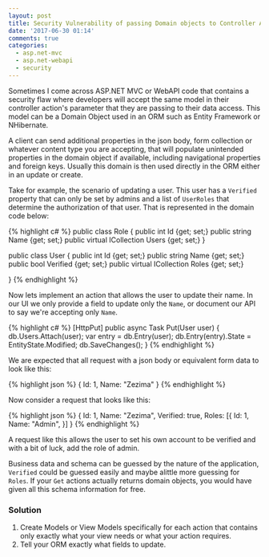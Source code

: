 ```yaml
---
layout: post
title: Security Vulnerability of passing Domain objects to Controller Actions in MVC
date: '2017-06-30 01:14'
comments: true
categories:
  - asp.net-mvc
  - asp.net-webapi
  - security
---
```


Sometimes I come across ASP.NET MVC or WebAPI code that contains a security flaw where developers will accept the same model in their controller action's parameter that they are passing to their data access. This model can be a Domain Object used in an ORM such as Entity Framework or NHibernate.

A client can send additional properties in the json body, form collection or whatever content type you are accepting, that will populate unintended properties in the domain object if available, including navigational properties and foreign keys. Usually this domain is then used directly in the ORM either in an update or create.

Take for example, the scenario of updating a user. This user has a `Verified` property that can only be set by admins and a list of `UserRoles` that determine the authorization of that user. That is represented in the domain code below:

{% highlight c# %}
public class Role
{
  public int Id {get; set;}
  public string Name {get; set;}
  public virtual ICollection<User> Users {get; set;}
}

public class User
{
  public int Id {get; set;}
  public string Name {get; set;}
  public bool Verified {get; set;}
  public virtual ICollection<Role> Roles {get; set;}

}
{% endhighlight %}

Now lets implement an action that allows the user to update their name. In our UI we only provide a field to update only the `Name`, or document our API to say we're accepting only `Name`.

{% highlight c# %}
[HttpPut]
public async Task<IHttpActionResult> Put(User user)
{
  db.Users.Attach(user);
  var entry = db.Entry(user);
  db.Entry(entry).State = EntityState.Modified;
  db.SaveChanges();
}
{% endhighlight %}

We are expected that all request with a json body or equivalent form data to look like this:

{% highlight json %}
{
  Id: 1,
  Name: "Zezima"
}
{% endhighlight %}

Now consider a request that looks like this:

{% highlight json %}
{
  Id: 1,
  Name: "Zezima",
  Verified: true,
  Roles: [{
    Id: 1,
    Name: "Admin",
  }]
}
{% endhighlight %}

A request like this allows the user to set his own account to be verified and with a bit of luck, add the role of admin.

Business data and schema can be guessed by the nature of the application, `Verified` could be guessed easily and maybe alittle more guessing for `Roles`. If your `Get` actions actually returns domain objects, you would have given all this schema information for free.

### Solution

1. Create Models or View Models specifically for each action that contains only exactly what your view needs or what your action requires.
2. Tell your ORM exactly what fields to update.

